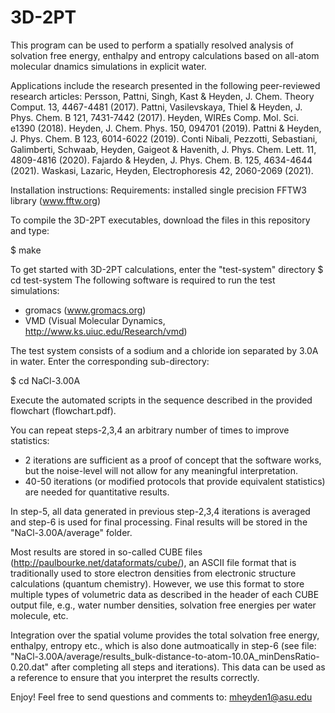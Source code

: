 # 3D-2PT
This program can be used to perform a spatially resolved analysis of solvation free energy, enthalpy and entropy calculations based on all-atom molecular dnamics simulations in explicit water.

Applications include the research presented in the following peer-reviewed research articles:
Persson, Pattni, Singh, Kast & Heyden, J. Chem. Theory Comput. 13, 4467-4481 (2017).
Pattni, Vasilevskaya, Thiel & Heyden, J. Phys. Chem. B 121, 7431-7442 (2017).
Heyden, WIREs Comp. Mol. Sci. e1390 (2018).
Heyden, J. Chem. Phys. 150, 094701 (2019).
Pattni & Heyden, J. Phys. Chem. B 123, 6014-6022 (2019).
Conti Nibali, Pezzotti, Sebastiani, Galimberti, Schwaab, Heyden, Gaigeot & Havenith, J. Phys. Chem. Lett. 11, 4809-4816 (2020).
Fajardo & Heyden, J. Phys. Chem. B. 125, 4634-4644 (2021).
Waskasi, Lazaric, Heyden, Electrophoresis 42, 2060-2069 (2021).

Installation instructions:
Requirements: installed single precision FFTW3 library (www.fftw.org)

To compile the 3D-2PT executables, download the files in this repository and type:

$ make

To get started with 3D-2PT calculations, enter the "test-system" directory
$ cd test-system
The following software is required to run the test simulations:
- gromacs (www.gromacs.org)
- VMD (Visual Molecular Dynamics, http://www.ks.uiuc.edu/Research/vmd)

The test system consists of a sodium and a chloride ion separated by 3.0A in water.
Enter the corresponding sub-directory:

$ cd NaCl-3.00A

Execute the automated scripts in the sequence described in the provided flowchart (flowchart.pdf).

You can repeat steps-2,3,4 an arbitrary number of times to improve statistics:
- 2 iterations are sufficient as a proof of concept that the software works, but the noise-level will not allow for any meaningful interpretation.
- 40-50 iterations (or modified protocols that provide equivalent statistics) are needed for quantitative results.

In step-5, all data generated in previous step-2,3,4 iterations is averaged and step-6 is used for final processing. 
Final results will be stored in the "NaCl-3.00A/average" folder.

Most results are stored in so-called CUBE files (http://paulbourke.net/dataformats/cube/), an ASCII file format that is traditionally used to store electron densities from electronic structure calculations (quantum chemistry). However, we use this format to store multiple types of volumetric data as described in the header of each CUBE output file, e.g., water number densities, solvation free energies per water molecule, etc.

Integration over the spatial volume provides the total solvation free energy, enthalpy, entropy etc., which is also done autmoatically in step-6 (see file: "NaCl-3.00A/average/results_bulk-distance-to-atom-10.0A_minDensRatio-0.20.dat" after completing all steps and iterations). This data can be used as a reference to ensure that you interpret the results correctly.

Enjoy!
Feel free to send questions and comments to: mheyden1@asu.edu
